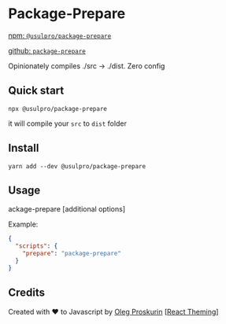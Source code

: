 # Package-Prepare

[npm: `@usulpro/package-prepare`](https://www.npmjs.com/package/@usulpro/package-prepare)

[github: `package-prepare`](https://github.com/UsulPro/package-prepare)

Opinionately compiles ./src -> ./dist. Zero config

## Quick start

```shell
npx @usulpro/package-prepare
```

it will compile your `src` to `dist` folder

## Install

```shell
yarn add --dev @usulpro/package-prepare
```

## Usage

ackage-prepare [additional options]

Example:

```json
{
  "scripts": {
    "prepare": "package-prepare"
  }
}
```

## Credits

<div align="left" style="height: 16px;">Created with ❤︎ to Javascript by <a href="https://twitter.com/UsulPro">Oleg Proskurin</a>  [<a href="https://github.com/react-theming">React Theming</a>]
</div>
